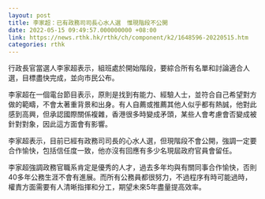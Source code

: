 ```yaml
---
layout: post
title: 李家超：已有政務司司長心水人選　惟現階段不公開
date: 2022-05-15 09:49:57.000000000 +08:00
link: https://news.rthk.hk/rthk/ch/component/k2/1648596-20220515.htm
categories: rthk
---
```


行政長官當選人李家超表示，組班處於開始階段，要綜合所有名單和討論適合人選，目標盡快完成，並向市民公布。

李家超在一個電台節目表示，原則是找到有能力、經驗人士，並符合自己希望對方做的範疇，不會太著重背景和出身。有人自薦或推薦其他人似乎都有熱誠，他對此感到高興，但承認國際關係複雜，香港很多時變成矛頭，某些人會考慮會否變成被針對對象，因此這方面會有影響。

李家超表示，目前已經有政務司司長的心水人選，但現階段不會公開，強調一定要合作愉快，包括信任度一致，他亦沒有回應有多少名現屆政府官員會留任。

李家超強調政務官職系肯定是優秀的人才，過去多年均與有關同事合作愉快，否則40多年公務生涯不會有進展。而所有公務員都很努力，不過程序有時可能過時，權責方面需要有人清晰指揮和分工，期望未來5年盡量提高效率。
